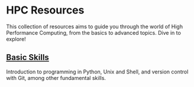 # HPC Resources

This collection of resources aims to guide you through the world of High Performance Computing, from the basics to advanced topics. Dive in to explore!

## [Basic Skills](./BasicSkills.md)
Introduction to programming in Python, Unix and Shell, and version control with Git, among other fundamental skills.
